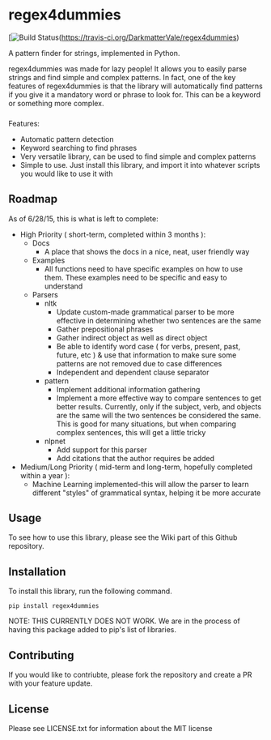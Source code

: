# regex4dummies

[![Build Status](https://travis-ci.org/DarkmatterVale/regex4dummies.svg?branch=master)(https://travis-ci.org/DarkmatterVale/regex4dummies)

A pattern finder for strings, implemented in Python.

regex4dummies was made for lazy people! It allows you to easily parse strings and find simple and complex patterns. In fact, one of the key features of regex4dummies is that the library will automatically find patterns if you give it a mandatory word or phrase to look for. This can be a keyword or something more complex.


###

Features:
- Automatic pattern detection
- Keyword searching to find phrases
- Very versatile library, can be used to find simple and complex patterns
- Simple to use. Just install this library, and import it into whatever scripts you would like to use it with


## Roadmap

As of 6/28/15, this is what is left to complete:

- High Priority ( short-term, completed within 3 months ):
  - Docs
    - A place that shows the docs in a nice, neat, user friendly way
  - Examples
    - All functions need to have specific examples on how to use them. These examples need to be specific and easy to understand
  - Parsers
    - nltk
      - Update custom-made grammatical parser to be more effective in determining whether two sentences are the same
      - Gather prepositional phrases
      - Gather indirect object as well as direct object
      - Be able to identify word case ( for verbs, present, past, future, etc ) & use that information to make sure some patterns are not removed due to case differences
      - Independent and dependent clause separator
    - pattern
      - Implement additional information gathering
      - Implement a more effective way to compare sentences to get better results. Currently, only if the subject, verb, and objects are the same will the two sentences be considered the same. This is good for many situations, but when comparing complex sentences, this will get a little tricky
    - nlpnet
      - Add support for this parser
      - Add citations that the author requires be added
- Medium/Long Priority ( mid-term and long-term, hopefully completed within a year ):
  - Machine Learning implemented-this will allow the parser to learn different "styles" of grammatical syntax, helping it be more accurate

## Usage

To see how to use this library, please see the Wiki part of this Github repository.


## Installation

To install this library, run the following command.

```
pip install regex4dummies
```

NOTE: THIS CURRENTLY DOES NOT WORK. We are in the process of having this package added to pip's list of libraries.


## Contributing

If you would like to contriubte, please fork the repository and create a PR with your feature update.


## License

Please see LICENSE.txt for information about the MIT license
